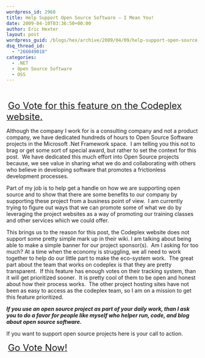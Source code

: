 ```yaml
---
wordpress_id: 2968
title: Help Support Open Source Software – I Mean You!
date: 2009-04-10T03:36:50+00:00
author: Eric Hexter
layout: post
wordpress_guid: /blogs/hex/archive/2009/04/09/help-support-open-source-software-i-mean-you.aspx
dsq_thread_id:
  - "266049018"
categories:
  - .NET
  - Open Source Software
  - OSS
---
```

&#160;

&#160;<a href="http://codeplex.codeplex.com/WorkItem/View.aspx?WorkItemId=14459" target="_blank"><u><font size="5">Go Vote for this feature on the Codeplex website.</font></u></a>

Although the company I work for is a consulting company and not a product company, we have dedicated hundreds of hours to Open Source Software projects in the Microsoft .Net Framework space.&#160; I am telling you this not to brag or get some sort of special award, but rather to set the context for this post.&#160; We have dedicated this much effort into Open Source projects because, we see value in sharing what we do and collaborating with others who believe in developing software that promotes a frictionless development processes.

Part of my job is to help get a handle on how we are supporting open source and to show that there are some benefits to our company by supporting these project from a business point of view.&#160; I am currently trying to figure out ways that we can promote some of what we do by leveraging the project websites as a way of promoting our training classes and other services which we could offer.&#160; 

This brings us to the reason for this post, the Codeplex website does not support some pretty simple mark up in their wiki. I am talking about being able to make a simple banner for our project sponsor(s).&#160; Am I asking for too much? At a time when the economy is struggling, we all need to work together to help do our little part to make the eco-system work.&#160; The great part about the team that works on codeplex is that they are pretty transparent.&#160; If this feature has enough votes on their tracking system, than it will get prioritized sooner.&#160; It is pretty cool of them to be open and honest about how their process works.&#160; The other project hosting sites have not been as easy to access as the codeplex team, so I am on a mission to get this feature prioritized.&#160; 

**_If you use an open source project as part of your daily work, than I ask you to do a favor for people like myself who helper run, code, and blog about open source software._**

If you want to support open source projects here is your call to action.

&#160;<a href="http://codeplex.codeplex.com/WorkItem/View.aspx?WorkItemId=14459" target="_blank"><u><font size="5">Go Vote Now!</font></u></a>